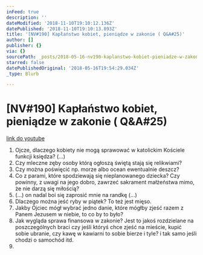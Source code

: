 ```yaml
---
inFeed: true
description: ''
dateModified: '2018-11-10T19:10:12.136Z'
datePublished: '2018-11-10T19:10:13.893Z'
title: '[NV#190] Kapłaństwo kobiet, pieniądze w zakonie ( Q&A#25)'
author: []
publisher: {}
via: {}
sourcePath: _posts/2018-05-16-nv190-kaplanstwo-kobiet-pieniadze-w-zakonie-qanda25.md
starred: false
datePublishedOriginal: '2018-05-16T19:54:29.034Z'
_type: Blurb

---
```

# \[NV\#190\] Kapłaństwo kobiet, pieniądze w zakonie ( Q&A\#25)
[link do youtube][0]

1. Ojcze, dlaczego kobiety nie mogą sprawować w katolickim Kościele funkcji księdza? (...)
2. Czy mleczne zęby osoby którą ogłoszą świętą stają się relikwiami?
3. Czy można poświęcić np. morze albo ocean ewentualnie deszcz?
4. Co z parami, które spodziewają się nieplanowanego dziecka? Czy powinny, z uwagi na jego dobro, zawrzeć sakrament małżeństwa mimo, że nie darzą się miłością?
5. (...) on nadal boi się zaprosić mnie na randkę (...)
6. Dlaczego można jeść ryby w piątek? To też jest mięso.
7. Jakby Ojciec mógł wybrać jedno danie, które mógłby zjeść razem z Panem Jezusem w niebie, to co by to było?
8. Jak wygląda sprawa finansowa w zakonie? Jest to jakoś rozdzielane na poszczególnych braci czy jeśli któryś chce zjeść na mieście, kupić sobie ubranie, czy kawę w kawiarni to sobie bierze i tyle? i tak samo jeśli chodzi o samochód itd.
9. 

[0]: https://www.youtube.com/watch?v=U1ykIlFA1qY